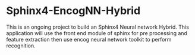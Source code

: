# Sphinx4-EncogNN-Hybrid
This is an ongoing project to build an Sphinx4 Neural network Hybrid. This application will use the front end module of sphinx for pre processing and feature extraction then use encog neural network toolkit to perform recognition. 
